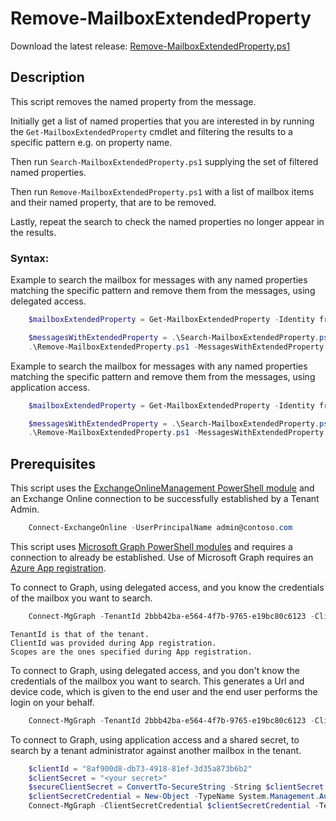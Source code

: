 # Remove-MailboxExtendedProperty

Download the latest release: [Remove-MailboxExtendedProperty.ps1](https://github.com/microsoft/CSS-Exchange/releases/latest/download/Remove-MailboxExtendedProperty.ps1)

## Description

This script removes the named property from the message.

Initially get a list of named properties that you are interested in by running the `Get-MailboxExtendedProperty` cmdlet and filtering the results to a specific pattern e.g. on property name.

Then run `Search-MailboxExtendedProperty.ps1` supplying the set of filtered named properties.

Then run `Remove-MailboxExtendedProperty.ps1` with a list of mailbox items and their named property, that are to be removed.

Lastly, repeat the search to check the named properties no longer appear in the results.

### Syntax:

Example to search the mailbox for messages with any named properties matching the specific pattern and remove them from the messages, using delegated access.
```PowerShell
    $mailboxExtendedProperty = Get-MailboxExtendedProperty -Identity fred@contoso.com | Where-Object { $_.PropertyName -like '*Some Pattern*' }

    $messagesWithExtendedProperty = .\Search-MailboxExtendedProperty.ps1 -MailboxExtendedProperty $mailboxExtendedProperty
    .\Remove-MailboxExtendedProperty.ps1 -MessagesWithExtendedProperty $messagesWithExtendedProperty
```

Example to search the mailbox for messages with any named properties matching the specific pattern and remove them from the messages, using application access.
```PowerShell
    $mailboxExtendedProperty = Get-MailboxExtendedProperty -Identity fred@contoso.com | Where-Object { $_.PropertyName -like '*Some Pattern*' }

    $messagesWithExtendedProperty = .\Search-MailboxExtendedProperty.ps1 -MailboxExtendedProperty $mailboxExtendedProperty -UserPrincipalName fred@contoso.com
    .\Remove-MailboxExtendedProperty.ps1 -MessagesWithExtendedProperty $messagesWithExtendedProperty -UserPrincipalName fred@contoso.com
```

## Prerequisites

This script uses the [ExchangeOnlineManagement PowerShell module](Search-MailboxExtendedProperty.md#install-exchangeonlinemanagement-powershell-module) and an Exchange Online connection to be successfully established by a Tenant Admin.

```PowerShell
    Connect-ExchangeOnline -UserPrincipalName admin@contoso.com
```

This script uses [Microsoft Graph PowerShell modules](Search-MailboxExtendedProperty.md#install-microsoft-graph-powershell-modules) and requires a connection to already be established. Use of Microsoft Graph requires an [Azure App registration](Search-MailboxExtendedProperty.md#azure-app-registration).

To connect to Graph, using delegated access, and you know the credentials of the mailbox you want to search.

```PowerShell
    Connect-MgGraph -TenantId 2bbb42ba-e564-4f7b-9765-e19bc80c6123 -ClientId 8af900d8-db73-4918-81ef-3d35a873b6b2 -Scopes "User.Read Mail.ReadWrite"
```

    TenantId is that of the tenant.
    ClientId was provided during App registration.
    Scopes are the ones specified during App registration.

To connect to Graph, using delegated access, and you don't know the credentials of the mailbox you want to search. This generates a Url and device code, which is given to the end user and the end user performs the login on your behalf.

```PowerShell
    Connect-MgGraph -TenantId 2bbb42ba-e564-4f7b-9765-e19bc80c6123 -ClientId 8af900d8-db73-4918-81ef-3d35a873b6b2 -Scopes "User.Read Mail.ReadWrite" -UseDeviceCode
```

To connect to Graph, using application access and a shared secret, to search by a tenant administrator against another mailbox in the tenant.

```PowerShell
    $clientId = "8af900d8-db73-4918-81ef-3d35a873b6b2"
    $clientSecret = "<your secret>"
    $secureClientSecret = ConvertTo-SecureString -String $clientSecret -AsPlainText -Force
    $clientSecretCredential = New-Object -TypeName System.Management.Automation.PSCredential -ArgumentList $clientId, $secureClientSecret
    Connect-MgGraph -ClientSecretCredential $clientSecretCredential -TenantId 2bbb42ba-e564-4f7b-9765-e19bc80c6123
```
